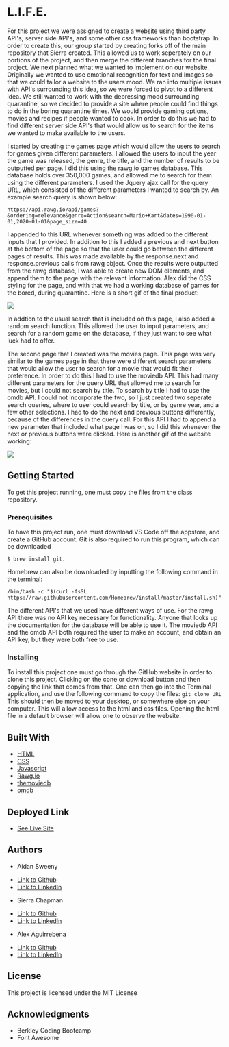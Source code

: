 # L.I.F.E.
For this project we were assigned to create a website using third party API's, server side API's, and some other css frameworks than bootstrap. In order to create this, our group started by creating forks off of the main repository that Sierra created. This allowed us to work seperately on our portions of the project, and then merge the different branches for the final project. We next planned what we wanted to implement on our website. Originally we wanted to  use emotional recognition for text and images so that we could tailor a website to the users mood. We ran into multiple issues with API's surrounding this idea, so we were forced to pivot to a different idea. We still wanted to work with the depressing mood surrounding quarantine, so we decided to provide a site where people could find things to do in the boring quarantine times. We would provide gaming options, movies and recipes if people wanted to cook. In order to do this we had to find different server side API's that would allow us to search for the items we wanted to make available to the users. 

I started by creating the games page which would allow the users to search for games given different parameters. I allowed the users to input the year the game was released, the genre, the title, and the number of results to be outputted per page. I did this using the rawg.io games database. This database holds over 350,000 games, and allowed me to search for them using the different parameters. I used the Jquery ajax call for the query URL, which consisted of the different parameters I wanted to search by. An example search query is shown below:
```
https://api.rawg.io/api/games?&ordering=relevance&genre=Action&search=Mario+Kart&dates=1990-01-01,2020-01-01&page_size=40
```
I appended to this URL whenever something was added to the different inputs that I provided. In addition to this I added a previous and next button at the bottom of the page so that the user could go between the different pages of results. This was made available by the response.next and response.previous calls from rawg object. Once the results were outputted from the rawg database, I was able to create new DOM elements, and append them to the page with the relevant information. Alex did the CSS styling for the page, and with that we had a working database of games for the bored, during quarantine. Here is a short gif of the final product:

![](games.gif)

In addtion to the usual search that is included on this page, I also added a random search function. This allowed the user to input parameters, and search for a random game on the database, if they just want to see what luck had to offer. 

The second page that I created was the movies page. This page was very similar to the games page in that there were different search parameters that would allow the user to search for a movie that would fit their preference. In order to do this I had to use the moviedb API. This had many different parameters for the query URL that allowed me to search for movies, but I could not search by title. To search by title I had to use the omdb API. I could not incorporate the two, so I just created two seperate search queries, where to user could search by title, or by genre year, and a few other selections. I had to do the next and previous buttons differently, because of the differences in the query call. For this API I had to append a new parameter that included what page I was on, so I did this whenever the next or previous buttons were clicked. Here is another gif of the website working:

![](movies.gif)


## Getting Started

To get this project running, one must copy the files from the class repository.

### Prerequisites

To have this project run, one must download VS Code off the appstore, and create a GitHub account. Git is also required to run this program, which can be downloaded 

```
$ brew install git. 
```
Homebrew can also be downloaded by inputting the following command in the terminal:
```
/bin/bash -c "$(curl -fsSL https://raw.githubusercontent.com/Homebrew/install/master/install.sh)"
```
The different API's that we used have different ways of use. For the rawg API there was no API key necessary for functionality. Anyone that looks up the documentation for the database will be able to use it. The moviedb API and the omdb API both required the user to make an account, and obtain an API key, but they were both free to use. 

### Installing

To install this project one must go through the GitHub website in order to clone this project. Clicking on the cone or download button and then copying the link that comes from that. One can then go into the Terminal application, and use the following command to copy the files:
`
git clone URL
`
This should then be moved to your desktop, or somewhere else on your computer. This will allow access to the html and css files. Opening the html file in a default browser will allow one to observe the website.

## Built With

* [HTML](https://developer.mozilla.org/en-US/docs/Web/HTML)
* [CSS](https://developer.mozilla.org/en-US/docs/Web/CSS)
* [Javascript](https://developer.mozilla.org/en-US/docs/Web/JavaScript)
* [Rawg.io](https://api.rawg.io/docs/#operation/games_list)
* [themoviedb](https://developers.themoviedb.org/3/discover/movie-discover)
* [omdb](http://www.omdbapi.com/)

## Deployed Link

* [See Live Site](https://aidansweeny.github.io/work-day-scheduler/)

## Authors

* Aidan Sweeny

- [Link to Github](https://github.com/AidanSweeny)
- [Link to LinkedIn](https://www.linkedin.com/in/aidan-sweeny-81075030/)

* Sierra Chapman

- [Link to Github](https://github.com/SierraChapman/)
- [Link to LinkedIn]()

* Alex Aguirrebena

- [Link to Github](https://github.com/Anotherarod/)
- [Link to LinkedIn]()

## License

This project is licensed under the MIT License 

## Acknowledgments

* Berkley Coding Bootcamp
* Font Awesome


